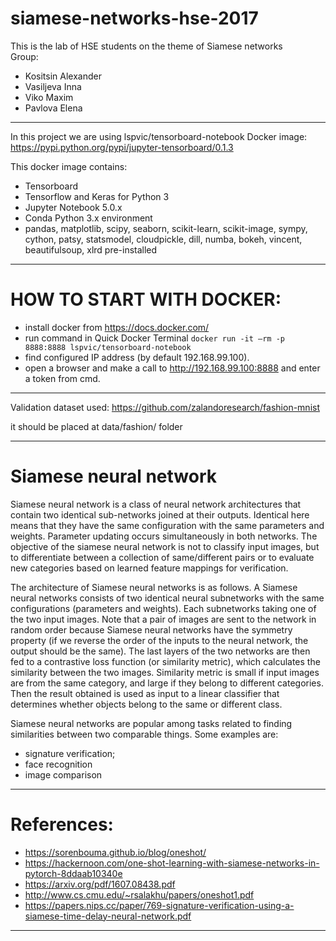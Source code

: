 ﻿# siamese-networks-hse-2017

This is the lab of HSE students on the theme of Siamese networks  
Group:
* Kositsin Alexander
* Vasiljeva Inna
* Viko Maxim
* Pavlova Elena
---

In this project we are using lspvic/tensorboard-notebook Docker image:  
https://pypi.python.org/pypi/jupyter-tensorboard/0.1.3

This docker image contains:
* Tensorboard
* Tensorflow and Keras for Python 3
* Jupyter Notebook 5.0.x
* Conda Python 3.x environment
* pandas, matplotlib, scipy, seaborn, scikit-learn, scikit-image, sympy, cython, patsy, statsmodel, cloudpickle, dill, numba, bokeh, vincent, beautifulsoup, xlrd pre-installed

---
# HOW TO START WITH DOCKER:
* install docker from https://docs.docker.com/
* run command in Quick Docker Terminal `docker run -it —rm -p 8888:8888 lspvic/tensorboard-notebook`
* find configured IP address (by default 192.168.99.100).
* open a browser and make a call to http://192.168.99.100:8888 and enter a token from cmd.
---

Validation dataset used: 
https://github.com/zalandoresearch/fashion-mnist

it should be placed at data/fashion/ folder

---
# Siamese neural network
Siamese neural network is a class of neural network architectures that contain two identical sub-networks joined at their outputs. Identical here means that they have the same configuration with the same parameters and weights. Parameter updating occurs simultaneously in both networks.
The objective of the siamese neural network is not to classify input images, but to differentiate between a collection of same/different pairs or to evaluate new categories based on learned feature mappings for verification.

The architecture of Siamese neural networks is as follows. A Siamese neural networks consists of two identical neural subnetworks with the  same configurations (parameters and weights). Each subnetworks taking one of the two input images. Note that a pair of images are sent to the network in random order because Siamese neural networks have the symmetry property (if we reverse the order of the inputs to the neural network, the output should be the same). The last layers of the two networks are then fed to a contrastive loss function (or similarity metric), which calculates the similarity between the two images. Similarity metric is small if input images are from the same category, and large if they belong to different categories. Then the result obtained is used as input to a linear classifier that determines whether objects belong to the same or different class.

Siamese neural networks are popular among tasks related to finding similarities between two comparable things. Some examples are:
* signature verification;
* face recognition
* image comparison

---
# References:
* https://sorenbouma.github.io/blog/oneshot/
* https://hackernoon.com/one-shot-learning-with-siamese-networks-in-pytorch-8ddaab10340e
* https://arxiv.org/pdf/1607.08438.pdf
* http://www.cs.cmu.edu/~rsalakhu/papers/oneshot1.pdf
* https://papers.nips.cc/paper/769-signature-verification-using-a-siamese-time-delay-neural-network.pdf
---
